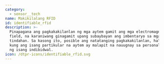 ```yaml
---
category:
  - sensor__tech
name: Makikilalang RFID
id: identifiable_rfid
description: >-
  Pinapagana ang pagkakakilanlan ng mga aytem gamit ang mga electromagnetic
  field, na karaniwang ginagamit upang subaybayan ang imbentaryo sa mga
  tindahan. Sa kasong ito, posible ang natatanging pagkakakilanlan, halimbawa
  kung ang isang partikular na aytem ay malapit na nauugnay sa personal na datos
  ng isang indibidwal.
icon: /dtpr-icons/identifiable_rfid.svg
---
```


